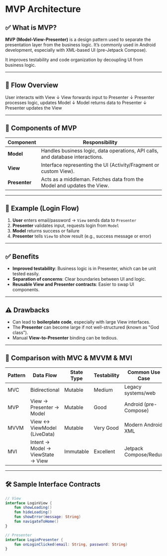 # MVP Architecture

## ✅ What is MVP?

**MVP (Model-View-Presenter)** is a design pattern used to separate the presentation layer from the business logic. It’s commonly used in Android development, especially with XML-based UI (pre-Jetpack Compose).

It improves testability and code organization by decoupling UI from business logic.

---

## 🔄 Flow Overview
User interacts with View
↓
View forwards input to Presenter
↓
Presenter processes logic, updates Model
↓
Model returns data to Presenter
↓
Presenter updates the View


---

## 🧩 Components of MVP

| Component   | Responsibility                                                                 |
|-------------|----------------------------------------------------------------------------------|
| **Model**    | Handles business logic, data operations, API calls, and database interactions. |
| **View**     | Interface representing the UI (Activity/Fragment or custom View).               |
| **Presenter**| Acts as a middleman. Fetches data from the Model and updates the View.         |

---

## 📱 Example (Login Flow)

1. **User** enters email/password → `View` sends data to `Presenter`
2. **Presenter** validates input, requests login from `Model`
3. **Model** returns success or failure
4. **Presenter** tells `View` to show result (e.g., success message or error)

---

## ✅ Benefits

- **Improved testability**: Business logic is in Presenter, which can be unit tested easily.
- **Separation of concerns**: Clear boundaries between UI and logic.
- **Reusable View and Presenter contracts**: Easier to swap UI components.

---

## ⚠️ Drawbacks

- Can lead to **boilerplate code**, especially with large View interfaces.
- The **Presenter** can become large if not well-structured (known as "God class").
- Manual **View-to-Presenter** binding can be tedious.

---

## 🔄 Comparison with MVC & MVVM & MVI

| Pattern | Data Flow            | State Type   | Testability | Common Use Case          |
|--------|----------------------|--------------|-------------|---------------------------|
| MVC    | Bidirectional         | Mutable      | Medium      | Legacy systems/web        |
| MVP    | View → Presenter → Model | Mutable | Good        | Android (pre-Compose)     |
| MVVM   | View ↔ ViewModel (LiveData) | Mutable | Very Good   | Modern Android XML        |
| MVI    | Intent → Model → ViewState → View | Immutable | Excellent | Jetpack Compose/Redux    |

---

## 🛠️ Sample Interface Contracts

```kotlin
// View
interface LoginView {
    fun showLoading()
    fun hideLoading()
    fun showError(message: String)
    fun navigateToHome()
}

// Presenter
interface LoginPresenter {
    fun onLoginClicked(email: String, password: String)
}

